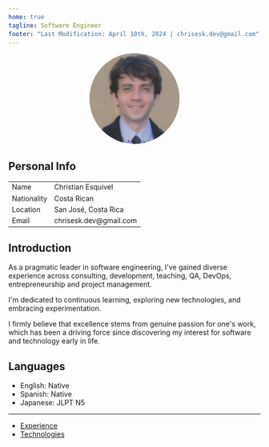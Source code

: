 ```yaml
---
home: true
tagline: Software Engineer
footer: "Last Modification: April 10th, 2024 | chrisesk.dev@gmail.com"
---
```


<p align="center">
  <img style="border-radius:50%" width="180" src="/me.png" alt="">
</p>

## Personal Info

<table>
  <tr>
    <td>Name</td>
    <td>Christian Esquivel</td>
  </tr>
  <tr>
    <td>Nationality</td>
    <td>Costa Rican</td>
  </tr>
  <tr>
    <td>Location</td>
    <td>San José, Costa Rica</td>
  </tr>
  <tr>
    <td>Email</td>
    <td>chrisesk.dev@gmail.com</td>
  </tr>
</table>

## Introduction

As a pragmatic leader in software engineering, I've gained diverse experience across consulting, development, teaching, QA, DevOps, entrepreneurship and project management.

I'm dedicated to continuous learning, exploring new technologies, and embracing experimentation.

I firmly believe that excellence stems from genuine passion for one's work, which has been a driving force since discovering my interest for software and technology early in life.


## Languages

- English: Native
- Spanish: Native
- Japanese: JLPT N5

<hr>

- <a href="/jobs.html">Experience</a>
- <a href="/tech.html">Technologies</a>
